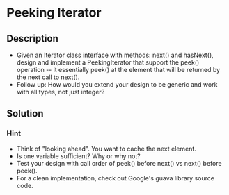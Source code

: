# Peeking Iterator

## Description

* Given an Iterator class interface with methods: next() and hasNext(), design and implement a PeekingIterator that support the peek() operation -- it essentially peek() at the element that will be returned by the next call to next().
* Follow up: How would you extend your design to be generic and work with all types, not just integer?

## Solution

### Hint

* Think of "looking ahead". You want to cache the next element.
* Is one variable sufficient? Why or why not?
* Test your design with call order of peek() before next() vs next() before peek().
* For a clean implementation, check out Google's guava library source code.
